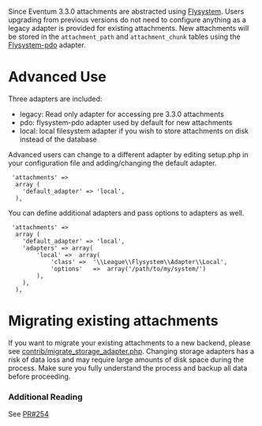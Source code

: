 Since Eventum 3.3.0 attachments are abstracted using [Flysystem](https://flysystem.thephpleague.com/). Users upgrading from previous versions do not need to configure anything as a legacy adapter is provided for existing attachments. New attachments will be stored in the `attachment_path` and `attachment_chunk` tables using the [Flysystem-pdo](https://github.com/IntegralSoftware/flysystem-pdo-adapter) adapter.

# Advanced Use

Three adapters are included:
* legacy: Read only adapter for accessing pre 3.3.0 attachments
* pdo: flysystem-pdo adapter used by default for new attachments
* local: local filesystem adapter if you wish to store attachments on disk instead of the database

Advanced users can change to a different adapter by editing setup.php in your configuration file and adding/changing the default adapter.

```
 'attachments' =>
  array (
    'default_adapter' => 'local',
  ),
```

You can define additional adapters and pass options to adapters as well.
```
 'attachments' =>
  array (
    'default_adapter' => 'local',
    'adapters' => array(
        'local' =>  array(
            'class' =>  '\\League\\Flysystem\\Adapter\\Local',
            'options'   =>  array('/path/to/my/system/')
        ),
    ),
  ),
```

# Migrating existing attachments

If you want to migrate your existing attachments to a new backend, please see [contrib/migrate_storage_adapter.php](https://github.com/eventum/eventum/blob/75710aef672bb64d7a6624f91d703e7c4e0853b4/contrib/migrate_storage_adapter.php). Changing storage adapters has a risk of data loss and may require large amounts of disk space during the process. Make sure you fully understand the process and backup all data before proceeding.

### Additional Reading

See [PR#254](https://github.com/eventum/eventum/pull/254)